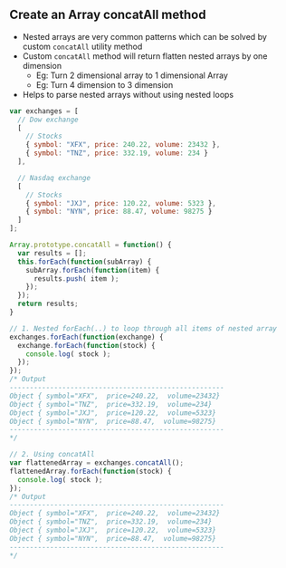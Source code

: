 ## Create an Array concatAll method
- Nested arrays are very common patterns which can be solved by custom `concatAll` utility method
- Custom `concatAll` method will return flatten nested arrays by one dimension
  - Eg: Turn 2 dimensional array to 1 dimensional Array  
  - Eg: Turn 4 dimension to 3 dimension
- Helps to parse nested arrays without using nested loops


```js
var exchanges = [
  // Dow exchange
  [
    // Stocks
    { symbol: "XFX", price: 240.22, volume: 23432 },
    { symbol: "TNZ", price: 332.19, volume: 234 }
  ],

  // Nasdaq exchange
  [
    // Stocks
    { symbol: "JXJ", price: 120.22, volume: 5323 },
    { symbol: "NYN", price: 88.47, volume: 98275 }
  ]
];

Array.prototype.concatAll = function() {
  var results = [];
  this.forEach(function(subArray) {
    subArray.forEach(function(item) {
      results.push( item );
    });
  });
  return results;
}

// 1. Nested forEach(..) to loop through all items of nested array
exchanges.forEach(function(exchange) {
  exchange.forEach(function(stock) {
    console.log( stock );
  });
});
/* Output
-----------------------------------------------------
Object { symbol="XFX",  price=240.22,  volume=23432}
Object { symbol="TNZ",  price=332.19,  volume=234}
Object { symbol="JXJ",  price=120.22,  volume=5323}
Object { symbol="NYN",  price=88.47,  volume=98275}
-----------------------------------------------------
*/

// 2. Using concatAll
var flattenedArray = exchanges.concatAll();
flattenedArray.forEach(function(stock) {
  console.log( stock );
});
/* Output
-----------------------------------------------------
Object { symbol="XFX",  price=240.22,  volume=23432}
Object { symbol="TNZ",  price=332.19,  volume=234}
Object { symbol="JXJ",  price=120.22,  volume=5323}
Object { symbol="NYN",  price=88.47,  volume=98275}
-----------------------------------------------------
*/

```
